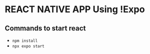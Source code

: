 # REACT NATIVE APP Using !Expo <small></small>
## Commands to start react 
 - `npm install`
 - `npx expo start`